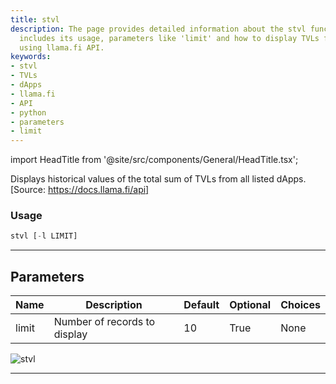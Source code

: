 ```yaml
---
title: stvl
description: The page provides detailed information about the stvl function. This
  includes its usage, parameters like 'limit' and how to display TVLs for listed dApps
  using llama.fi API.
keywords:
- stvl
- TVLs
- dApps
- llama.fi
- API
- python
- parameters
- limit
---
```


import HeadTitle from '@site/src/components/General/HeadTitle.tsx';

<HeadTitle title="stvl - Defi - Crypto - Reference | OpenBB Terminal Docs" />

Displays historical values of the total sum of TVLs from all listed dApps. [Source: https://docs.llama.fi/api]

### Usage

```python
stvl [-l LIMIT]
```

---

## Parameters

| Name | Description | Default | Optional | Choices |
| ---- | ----------- | ------- | -------- | ------- |
| limit | Number of records to display | 10 | True | None |

![stvl](https://user-images.githubusercontent.com/46355364/154054369-2c9dd45c-26b6-4255-81f6-7e839169c786.png)

---
